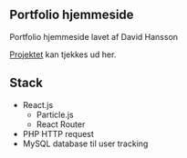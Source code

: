 
## Portfolio hjemmeside

Portfolio hjemmeside lavet af David Hansson <br>

[Projektet](https://4hansson.dk) kan tjekkes ud her.

## Stack

- React.js
    - Particle.js
    - React Router
- PHP HTTP request
- MySQL database til user tracking

